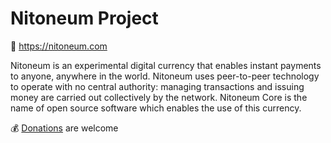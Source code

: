 # Nitoneum Project
🔗 https://nitoneum.com

Nitoneum is an experimental digital currency that enables instant payments to anyone, anywhere in the world. Nitoneum uses peer-to-peer technology to operate with no central authority: managing transactions and issuing money are carried out collectively by the network. Nitoneum Core is the name of open source software which enables the use of this currency.


💰 [Donations](https://github.com/nitoneum/donations#README.md) are welcome
